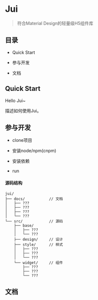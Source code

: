 # Jui

> 符合Material Design的轻量级H5组件库


## 目录

* Quick Start

* 参与开发

* 文档


## Quick Start

Hello Jui~

描述如何使用Jui。


## 参与开发

* clone项目

* 安装node/npm(cnpm)

* 安装依赖

* run

#### 源码结构

```
jui/
├── docs/           // 文档
│   ├── ???
│   ├── ???
│   ├── ???
│   └── ???
└── src/            // 源码
    ├── base/
    │   ├── ???
    │   └── ???
    ├── design/     // 设计
    ├── style/      // 样式
    │   ├── ???
    │   ├── ???
    │   └── ???
    └── widget/     // 组件
        ├── ???
        ├── ???
        └── ???
```


## 文档

